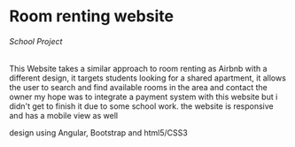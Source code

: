 <h1>Room renting website</h1>
<h6>School Project</h6>

This Website takes a similar approach to room renting as Airbnb with a different design, it targets students looking for a shared apartment, it allows the user to search and find available rooms in the area and contact the owner
my hope was to integrate a payment system with this website but i didn't get to finish it due to some school work. 
the website is responsive and has a mobile view as well

design using Angular, Bootstrap and html5/CSS3
